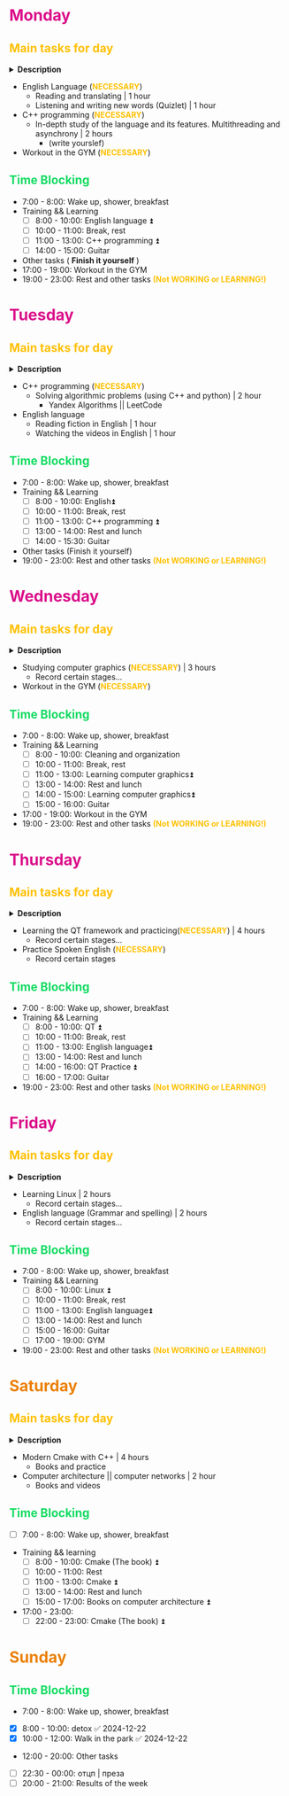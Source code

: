 
# <span style="color:rgb(219, 15, 138)"><b>Monday</b></span>
## <span style="color:rgb(255, 192, 0)"><b>Main tasks for day</b></span>

<details>
<summary> <b>Description</b> </summary> 
<b>
The mandatory part includes completing some tasks <br>
You must complete the main tasks <br>
In case of force majeure, the undone work is postponed to the next day
</b>
</details>

- English Language (<font color="#ffc000"><b>NECESSARY</b></font>)
	- Reading and translating | 1 hour
	- Listening and writing new words (Quizlet) | 1 hour
- C++ programming (<font color="#ffc000"><b>NECESSARY</b></font>)
	- In-depth study of the language and its features. Multithreading and asynchrony | 2 hours
		- (write yourslef) 
- Workout in the GYM (<font color="#ffc000"><b>NECESSARY</b></font>)
## <span style="color:rgb(18, 219, 98)"> <b> Time Blocking
</b></span>
- 7:00 - 8:00: Wake up, shower, breakfast
- Training && Learning 
	- [ ] 8:00 - 10:00: English language ⏫
	- [ ] 10:00 - 11:00: Break, rest
	- [ ] 11:00 - 13:00: C++ programming ⏫ 
	- [ ] 14:00 - 15:00: Guitar
- Other tasks ( **Finish it yourself** )
- 17:00 - 19:00: Workout in the GYM
- 19:00 - 23:00: Rest and other tasks <font color="#ffc000"><b>(Not WORKING or LEARNING!)</b></font>
# <span style="color:rgb(219, 15, 138)"><b>Tuesday
</b></span>
## <span style="color:rgb(255, 192, 0)"><b>Main tasks for day</b></span>

<details>
<summary> <b>Description</b> </summary> 
<b>
The mandatory part includes completing some tasks <br>
You must complete the main tasks <br>
In case of force majeure, the undone work is postponed to the next day
</b>
</details>

- C++ programming (<font color="#ffc000"><b>NECESSARY</b></font>)
	- Solving algorithmic problems (using C++ and python) | 2 hour
		- Yandex Algorithms || LeetCode
- English language
	-  Reading fiction in English | 1 hour
	-  Watching the videos in English | 1 hour
## <span style="color:rgb(18, 219, 98)"> <b> Time Blocking
</b></span>
- 7:00 - 8:00: Wake up, shower, breakfast
- Training && Learning 
	- [ ] 8:00 - 10:00: English⏫
	- [ ] 10:00 - 11:00: Break, rest
	- [ ] 11:00 - 13:00: C++ programming ⏫ 
	- [ ] 13:00 - 14:00: Rest and lunch
	- [ ] 14:00 - 15:30: Guitar 
- Other tasks (Finish it yourself)
- 19:00 - 23:00: Rest and other tasks <font color="#ffc000"><b>(Not WORKING or LEARNING!)</b></font>
# <span style="color:rgb(219, 15, 138)"><b>Wednesday
</b></span>
## <span style="color:rgb(255, 192, 0)"><b>Main tasks for day</b></span>

<details>
<summary> <b>Description</b> </summary> 
<b>
The mandatory part includes completing some tasks <br>
You must complete the main tasks <br>
In case of force majeure, the undone work is postponed to the next day
</b>
</details>

- Studying computer graphics (<font color="#ffc000"><b>NECESSARY</b></font>) | 3 hours
	- Record certain stages...
- Workout in the GYM (<font color="#ffc000"><b>NECESSARY</b></font>)
## <span style="color:rgb(18, 219, 98)"> <b> Time Blocking
</b></span>
- 7:00 - 8:00: Wake up, shower, breakfast
- Training && Learning 
	- [ ] 8:00 - 10:00: Cleaning and organization
	- [ ] 10:00 - 11:00: Break, rest
	- [ ] 11:00 - 13:00: Learning computer graphics⏫ 
	- [ ] 13:00 - 14:00: Rest and lunch
	- [ ] 14:00 - 15:00: Learning computer graphics⏫
	- [ ] 15:00 - 16:00: Guitar
- 17:00 - 19:00: Workout in the GYM
- 19:00 - 23:00: Rest and other tasks <font color="#ffc000"><b>(Not WORKING or LEARNING!)</b></font>
# <span style="color:rgb(219, 15, 138)"><b>Thursday
</b></span>
## <span style="color:rgb(255, 192, 0)"><b>Main tasks for day</b></span>

<details>
<summary> <b>Description</b> </summary> 
<b>
The mandatory part includes completing some tasks <br>
You must complete the main tasks <br>
In case of force majeure, the undone work is postponed to the next day
</b>
</details>

- Learning the QT framework and practicing(<font color="#ffc000"><b>NECESSARY</b></font>) | 4 hours
	- Record certain stages...
- Practice Spoken English (<font color="#ffc000"><b>NECESSARY</b></font>)
	- Record certain stages
## <span style="color:rgb(18, 219, 98)"> <b> Time Blocking
</b></span>
- 7:00 - 8:00: Wake up, shower, breakfast
- Training && Learning 
	- [ ] 8:00 - 10:00: QT ⏫ 
	- [ ] 10:00 - 11:00: Break, rest
	- [ ] 11:00 - 13:00: English language⏫ 
	- [ ] 13:00 - 14:00: Rest and lunch
	- [ ] 14:00 - 16:00: QT Practice ⏫ 
	- [ ] 16:00 - 17:00: Guitar
- 19:00 - 23:00: Rest and other tasks <font color="#ffc000"><b>(Not WORKING or LEARNING!)</b></font>
# <span style="color:rgb(219, 15, 138)"><b>Friday
</b></span>
## <span style="color:rgb(255, 192, 0)"><b>Main tasks for day</b></span>

<details>
<summary> <b>Description</b> </summary> 
<b>
The mandatory part includes completing some tasks <br>
You must complete the main tasks <br>
In case of force majeure, the undone work is postponed to the next day
</b>
</details>

- Learning Linux | 2 hours
	- Record certain stages...
- English language (Grammar and spelling) | 2 hours
	- Record certain stages...
## <span style="color:rgb(18, 219, 98)"> <b> Time Blocking
</b></span>
- 7:00 - 8:00: Wake up, shower, breakfast
- Training && Learning 
	- [ ] 8:00 - 10:00: Linux ⏫ 
	- [ ] 10:00 - 11:00: Break, rest
	- [ ] 11:00 - 13:00: English language⏫ 
	- [ ] 13:00 - 14:00: Rest and lunch
	- [ ] 15:00 - 16:00: Guitar
	- [ ] 17:00 - 19:00: GYM
- 19:00 - 23:00: Rest and other tasks <font color="#ffc000"><b>(Not WORKING or LEARNING!)</b></font>

# <span style="color:rgb(235, 129, 9)"><b>Saturday
</b></span>
## <span style="color:rgb(255, 192, 0)"><b>Main tasks for day</b></span>

<details>
<summary> <b>Description</b> </summary> 
<b>
The mandatory part includes completing some tasks <br>
You must complete the main tasks <br>
In case of force majeure, the undone work is postponed to the next day
</b>
</details>

- Modern Cmake with C++ | 4 hours
	- Books and practice
- Computer architecture || computer networks | 2 hour
	- Books and videos
## <span style="color:rgb(18, 219, 98)"> <b> Time Blocking
</b></span>
- [ ] 7:00 - 8:00: Wake up, shower, breakfast
- Training && learning
	- [ ]  8:00 - 10:00: Cmake (The book) ⏫ 
	- [ ] 10:00 - 11:00: Rest
	- [ ] 11:00 - 13:00: Cmake ⏫ 
	- [ ] 13:00 - 14:00: Rest and lunch
	- [ ] 15:00 - 17:00: Books on computer architecture ⏫ 
- 17:00 - 23:00:
	- [ ] 22:00 - 23:00: Cmake (The book) ⏫ 
# <span style="color:rgb(235, 129, 9)"><b>Sunday
</b></span>

## <span style="color:rgb(18, 219, 98)"> <b> Time Blocking
</b></span>
- 7:00 - 8:00: Wake up, shower, breakfast
- [x] 8:00 - 10:00: detox ✅ 2024-12-22
- [x] 10:00 - 12:00: Walk in the park ✅ 2024-12-22
- 12:00 - 20:00: Other tasks
- [ ] 22:30 - 00:00: отцп | преза
- [ ] 20:00 - 21:00: Results of the week